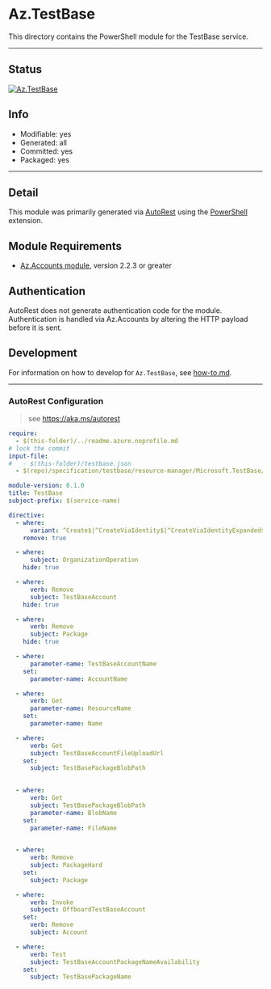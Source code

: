 <!-- region Generated -->
# Az.TestBase
This directory contains the PowerShell module for the TestBase service.

---
## Status
[![Az.TestBase](https://img.shields.io/powershellgallery/v/Az.TestBase.svg?style=flat-square&label=Az.TestBase "Az.TestBase")](https://www.powershellgallery.com/packages/Az.TestBase/)

## Info
- Modifiable: yes
- Generated: all
- Committed: yes
- Packaged: yes

---
## Detail
This module was primarily generated via [AutoRest](https://github.com/Azure/autorest) using the [PowerShell](https://github.com/Azure/autorest.powershell) extension.

## Module Requirements
- [Az.Accounts module](https://www.powershellgallery.com/packages/Az.Accounts/), version 2.2.3 or greater

## Authentication
AutoRest does not generate authentication code for the module. Authentication is handled via Az.Accounts by altering the HTTP payload before it is sent.

## Development
For information on how to develop for `Az.TestBase`, see [how-to.md](how-to.md).
<!-- endregion -->

---
### AutoRest Configuration
> see https://aka.ms/autorest

``` yaml
require:
  - $(this-folder)/../readme.azure.noprofile.md
# lock the commit
input-file:
#   - $(this-folder)/testbase.json
  - $(repo)/specification/testbase/resource-manager/Microsoft.TestBase/preview/2020-12-16-preview/testbase.json

module-version: 0.1.0
title: TestBase
subject-prefix: $(service-name)

directive:
  - where:
      variant: ^Create$|^CreateViaIdentity$|^CreateViaIdentityExpanded$|^Update$|^UpdateViaIdentity$
    remove: true

  - where:
      subject: OrganizationOperation
    hide: true

  - where:
      verb: Remove
      subject: TestBaseAccount
    hide: true

  - where:
      verb: Remove
      subject: Package
    hide: true

  - where:
      parameter-name: TestBaseAccountName 
    set:
      parameter-name: AccountName

  - where:
      verb: Get
      parameter-name: ResourceName
    set:
      parameter-name: Name

  - where:
      verb: Get
      subject: TestBaseAccountFileUploadUrl       
    set:
      subject: TestBasePackageBlobPath
     

  - where:
      verb: Get
      subject: TestBasePackageBlobPath
      parameter-name: BlobName       
    set:
      parameter-name: FileName

  
  - where:
      verb: Remove
      subject: PackageHard
    set:
      subject: Package

  - where:
      verb: Invoke
      subject: OffboardTestBaseAccount
    set:
      verb: Remove
      subject: Account

  - where:
      verb: Test
      subject: TestBaseAccountPackageNameAvailability
    set:
      subject: TestBasePackageName

```
